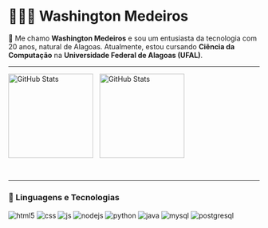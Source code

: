 # 👨🏻‍💻 Washington Medeiros

👋 Me chamo **Washington Medeiros** e sou um entusiasta da tecnologia com 20 anos, natural de Alagoas. Atualmente, estou cursando **Ciência da Computação** na **Universidade Federal de Alagoas (UFAL)**.

  ---

<div>
  <img align="left" alt="GitHub Stats" height="170" style="padding-right: 10px;" 
    src="https://github-readme-stats.vercel.app/api?username=washingmg&show_icons=true&theme=tokyonight&include_all_commits=true&locale=pt-br" />

  <img align="center" alt="GitHub Stats" height="170" 
    src="https://github-readme-stats.vercel.app/api/top-langs/?username=washingmg&theme=tokyonight&layout=compact&custom_title=Tecnologias&langs_count=9" />
</div> 

<br/>

---

### 🤖 Linguagens e Tecnologias

<div style="display: inline_block">
  <img align="center" alt="html5" src="https://img.shields.io/badge/HTML5-E34F26?style=for-the-badge&logo=html5&logoColor=white" />
  <img align="center" alt="css" src="https://img.shields.io/badge/CSS3-1572B6?style=for-the-badge&logo=css3&logoColor=white" />
  <img align="center" alt="js" src="https://img.shields.io/badge/JavaScript-F7DF1E?style=for-the-badge&logo=javascript&logoColor=black" />
  <img align="center" alt="nodejs" src="https://img.shields.io/badge/Node.js-43853D?style=for-the-badge&logo=node.js&logoColor=white" />
  <img align="center" alt="python" src="https://img.shields.io/badge/Python-14354C?style=for-the-badge&logo=python&logoColor=white" />
  <img align="center" alt="java" src="https://img.shields.io/badge/Java-ED8B00?style=for-the-badge&logo=openjdk&logoColor=white" />
  <img align="center" alt="mysql" src="https://img.shields.io/badge/MySQL-00000F?style=for-the-badge&logo=mysql&logoColor=white" />
  <img align="center" alt="postgresql" src="https://img.shields.io/badge/PostgreSQL-316192?style=for-the-badge&logo=postgresql&logoColor=white" />
</div><br/>
